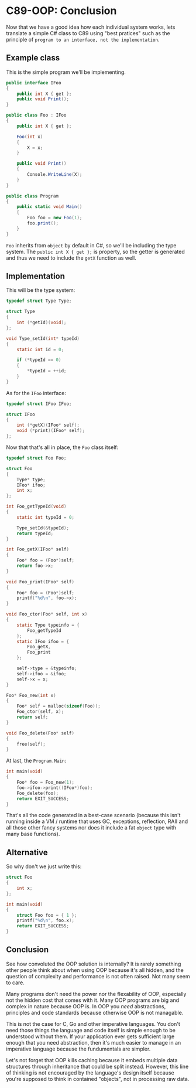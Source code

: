 # C89-OOP: Conclusion

Now that we have a good idea how each individual system works, lets translate
a simple C# class to C89 using "best pratices" such as the principle of
`program to an interface, not the implementation`.

## Example class

This is the simple program we'll be implementing.

```csharp
public interface IFoo
{
    public int X { get };
    public void Print();
}

public class Foo : IFoo
{
    public int X { get };

    Foo(int x)
    {
        X = x;
    }

    public void Print()
    {
        Console.WriteLine(X);
    }
}

public class Program
{
    public static void Main()
    {
        Foo foo = new Foo(1);
        foo.print();
    }
}
```

`Foo` inherits from `object` by default in C#, so we'll be including the type
system. The `public int X { get };` is property, so the getter is generated
and thus we need to include the `getX` function as well.

## Implementation

This will be the type system:

```c
typedef struct Type Type;

struct Type
{
    int (*getId)(void);
};

void Type_setId(int* typeId)
{
    static int id = 0;

    if (*typeId == 0)
    {
        *typeId = ++id;
    }
}
```

As for the `IFoo` interface:

```c
typedef struct IFoo IFoo;

struct IFoo
{
    int (*getX)(IFoo* self);
    void (*print)(IFoo* self);
};
```

Now that that's all in place, the `Foo` class itself:

```c
typedef struct Foo Foo;

struct Foo
{
    Type* type;
    IFoo* ifoo;
    int x;
};

int Foo_getTypeId(void)
{
    static int typeId = 0;

    Type_setId(&typeId);
    return typeId;
}

int Foo_getX(IFoo* self)
{
    Foo* foo = (Foo*)self;
    return foo->x;
}

void Foo_print(IFoo* self)
{
    Foo* foo = (Foo*)self;
    printf("%d\n", foo->x);
}

void Foo_ctor(Foo* self, int x)
{
    static Type typeinfo = {
        Foo_getTypeId
    };
    static IFoo ifoo = {
        Foo_getX,
        Foo_print
    };

    self->type = &typeinfo;
    self->ifoo = &ifoo;
    self->x = x;
}

Foo* Foo_new(int x)
{
    Foo* self = malloc(sizeof(Foo));
    Foo_ctor(self, x);
    return self;
}

void Foo_delete(Foo* self)
{
    free(self);
}
```

At last, the `Program.Main`:

```c
int main(void)
{
    Foo* foo = Foo_new(1);
    foo->ifoo->print((IFoo*)foo);
    Foo_delete(foo);
    return EXIT_SUCCESS;
}
```

That's all the code generated in a best-case scenario (because this isn't
running inside a VM / runtime that uses GC, exceptions, reflection, RAII and
all those other fancy systems nor does it include a fat `object` type with
many base functions).

## Alternative

So why don't we just write this:

```c
struct Foo
{
    int x;
};

int main(void)
{
    struct Foo foo = { 1 };
    printf("%d\n", foo.x);
    return EXIT_SUCCESS;
}
```

## Conclusion

See how convoluted the OOP solution is internally? It is rarely something other
people think about when using OOP because it's all hidden, and the question of
complexity and performance is not often raised. Not many seem to care.

Many programs don't need the power nor the flexability of OOP, especially not
the hidden cost that comes with it. Many OOP programs are big and complex in
nature because OOP is. In OOP you _need_ abstractions, principles and code
standards because otherwise OOP is not managable.

This is not the case for C, Go and other imperative languages. You don't need
those things the language and code itself is simple enough to be understood
without them. If your application ever gets sufficient large enough that you
need abstraction, then it's much easier to manage in an imperative language
because the fundumentals are simpler.

Let's not forget that OOP kills caching because it embeds multiple data
structures through inheritance that could be split instead. However, this line
of thinking is not encouraged by the language's design itself because you're
supposed to think in contained "objects", not in processing raw data.
